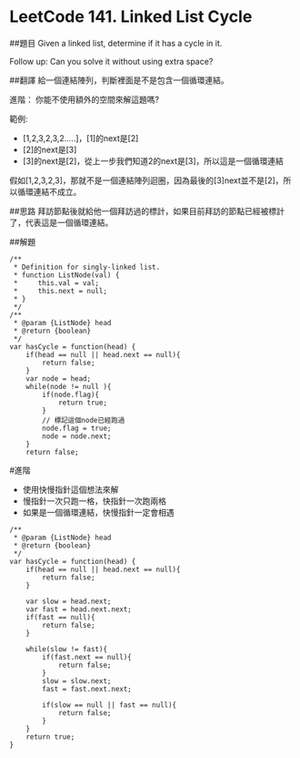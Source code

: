 ﻿# LeetCode 141. Linked List Cycle

##題目
Given a linked list, determine if it has a cycle in it.

Follow up:
Can you solve it without using extra space?

##翻譯
給一個連結陣列，判斷裡面是不是包含一個循環連結。

進階：
你能不使用額外的空間來解這題嗎?

範例:  
* [1,2,3,2,3,2.....]，[1]的next是[2]  
* [2]的next是[3]  
* [3]的next是[2]，從上一步我們知道2的next是[3]，所以這是一個循環連結
  
假如[1,2,3,2,3]，那就不是一個連結陣列迴圈，因為最後的[3]next並不是[2]，所以循環連結不成立。
  
##思路
拜訪節點後就給他一個拜訪過的標計，如果目前拜訪的節點已經被標計了，代表這是一個循環連結。  

##解題
```
/**
 * Definition for singly-linked list.
 * function ListNode(val) {
 *     this.val = val;
 *     this.next = null;
 * }
 */
/**
 * @param {ListNode} head
 * @return {boolean}
 */
var hasCycle = function(head) {
    if(head == null || head.next == null){
        return false; 
    }
    var node = head;
    while(node != null ){
        if(node.flag){
            return true;
        }    
        // 標記這個node已經跑過
        node.flag = true;   
        node = node.next;
    }
    return false;
```  

#進階
* 使用快慢指針這個想法來解
* 慢指針一次只跑一格，快指針一次跑兩格
* 如果是一個循環連結，快慢指針一定會相遇  

```
/**
 * @param {ListNode} head
 * @return {boolean}
 */
var hasCycle = function(head) {
    if(head == null || head.next == null){
        return false; 
    }
    
    var slow = head.next;
    var fast = head.next.next;
    if(fast == null){
        return false;
    }
    
    while(slow != fast){
        if(fast.next == null){
            return false;
        }
        slow = slow.next;
        fast = fast.next.next;
        
        if(slow == null || fast == null){
            return false;
        }
    }
    return true;
}    
```